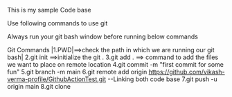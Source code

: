 This is my sample Code base

Use following commands to use git


Always run your git bash window before running below commands

Git Commands
|1.PWD|==>check the path in which we are running our git bash|
2.git init ==>initialize the git .
3.git add . ==> command to add the files we want to place on remote location
4.git commit -m "first commit for some fun"
5.git branch -m main
6.git remote add origin https://github.com/vikash-verma-profile/GithubActionTest.git  --Linking both code base 
7.git push -u origin main
8.git clone <url>
